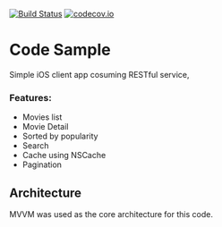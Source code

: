 [![Build Status](https://travis-ci.org/carlosvreal/moviesTMDB.svg)](https://travis-ci.org/carlosvreal/moviesTMDB) [![codecov.io](https://codecov.io/gh/codecov/example-swift/branch/master/graphs/badge.svg?branch=master)](https://codecov.io/gh/carlosvreal/moviesTMDB?branch=master)

# Code Sample
Simple iOS client app cosuming RESTful service,

### Features:
  * Movies list
  * Movie Detail
  * Sorted by popularity
  * Search
  * Cache using NSCache
  * Pagination
 
## Architecture

MVVM was used as the core architecture for this code.
